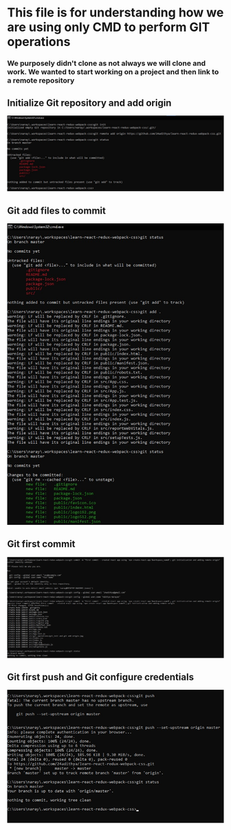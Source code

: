 # This file is for understanding how we are using only CMD to perform GIT operations


### We purposely didn't clone as not always we will clone and work. We wanted to start working on a project and then link to a remote repository


## Initialize Git repository and add origin
![`git init` ; `git remote add origin %REPO_URL%`](./src/git_operations/git_init%20and%20git%20add%20origin.jpg)


## Git add files to commit
![`git add .`](./src/git_operations/git%20first%20add%20and%20first%20commit.jpg)


## Git first commit
![`git commit -m "message"`](./src/git_operations/git%20actual%20commit.jpg)


## Git first push and Git configure credentials
![`git config` ; `git push`](./src/git_operations/git%20first%20push%20by%20configuring%20git%20credentials.jpg)